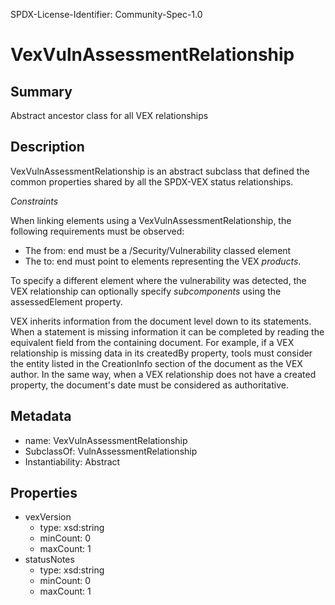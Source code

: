 SPDX-License-Identifier: Community-Spec-1.0

# VexVulnAssessmentRelationship

## Summary

Abstract ancestor class for all VEX relationships

## Description

VexVulnAssessmentRelationship is an abstract subclass that defined the common
properties shared by all the SPDX-VEX status relationships.

*Constraints*

When linking elements using a VexVulnAssessmentRelationship, the following
requirements must be observed:

- The from: end must be a /Security/Vulnerability classed element
- The to: end must point to elements representing the VEX *products*.

To specify a different element where the vulnerability was detected, the VEX
relationship can optionally specify *subcomponents* using the assessedElement
property.

VEX inherits information from the document level down to its statements. When a
statement is missing information it can be completed by reading the equivalent
field from the containing document. For example, if a VEX relationship is
missing data in its createdBy property, tools must consider the entity
listed in the CreationInfo section of the document as the VEX author.
In the same way, when a VEX relationship does not have a created property,
the document's date must be considered as authoritative.

## Metadata

- name: VexVulnAssessmentRelationship
- SubclassOf: VulnAssessmentRelationship
- Instantiability: Abstract

## Properties

- vexVersion
  - type: xsd:string
  - minCount: 0
  - maxCount: 1
- statusNotes
  - type: xsd:string
  - minCount: 0
  - maxCount: 1

